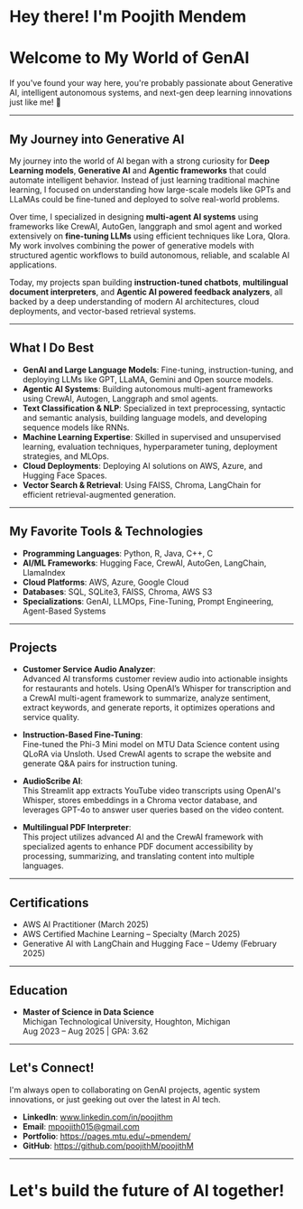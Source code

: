 # Hey there! I'm Poojith Mendem

#  Welcome to My World of GenAI

If you've found your way here, you're probably passionate about Generative AI, intelligent autonomous systems, and next-gen deep learning innovations just like me! 🚀

---

##  My Journey into Generative AI

My journey into the world of AI began with a strong curiosity for **Deep Learning models**, **Generative AI** and **Agentic frameworks** that could automate intelligent behavior. Instead of just learning traditional machine learning, I focused on understanding how large-scale models like GPTs and LLaMAs could be fine-tuned and deployed to solve real-world problems.

Over time, I specialized in designing **multi-agent AI systems** using frameworks like CrewAI, AutoGen, langgraph and smol agent and worked extensively on **fine-tuning LLMs** using efficient techniques like Lora, Qlora. My work involves combining the power of generative models with structured agentic workflows to build autonomous, reliable, and scalable AI applications.

Today, my projects span building **instruction-tuned chatbots**, **multilingual document interpreters**, and **Agentic AI powered feedback analyzers**, all backed by a deep understanding of modern AI architectures, cloud deployments, and vector-based retrieval systems.

---

##  What I Do Best

-  **GenAI and Large Language Models**: Fine-tuning, instruction-tuning, and deploying LLMs like GPT, LLaMA, Gemini and Open source models.
-  **Agentic AI Systems**: Building autonomous multi-agent frameworks using CrewAI, Autogen, Langgraph and smol agents.
-  **Text Classification & NLP**: Specialized in text preprocessing, syntactic and semantic analysis, building language models, and developing sequence models like RNNs.
-  **Machine Learning Expertise**: Skilled in supervised and unsupervised learning, evaluation techniques, hyperparameter tuning, deployment strategies, and MLOps.
-  **Cloud Deployments**: Deploying AI solutions on AWS, Azure, and Hugging Face Spaces.
-  **Vector Search & Retrieval**: Using FAISS, Chroma, LangChain for efficient retrieval-augmented generation.

---

##  My Favorite Tools & Technologies

- **Programming Languages**: Python, R, Java, C++, C
- **AI/ML Frameworks**: Hugging Face, CrewAI, AutoGen, LangChain, LlamaIndex
- **Cloud Platforms**: AWS, Azure, Google Cloud
- **Databases**: SQL, SQLite3, FAISS, Chroma, AWS S3
- **Specializations**: GenAI, LLMOps, Fine-Tuning, Prompt Engineering, Agent-Based Systems

---
##  Projects

- **Customer Service Audio Analyzer**:  
  Advanced AI transforms customer review audio into actionable insights for restaurants and hotels. Using OpenAI’s Whisper for transcription and a CrewAI multi-agent framework to summarize, analyze sentiment, extract keywords, and generate reports, it optimizes operations and service quality.

- **Instruction-Based Fine-Tuning**:  
  Fine-tuned the Phi-3 Mini model on MTU Data Science content using QLoRA via Unsloth. Used CrewAI agents to scrape the website and generate Q&A pairs for instruction tuning.

- **AudioScribe AI**:  
  This Streamlit app extracts YouTube video transcripts using OpenAI's Whisper, stores embeddings in a Chroma vector database, and leverages GPT-4o to answer user queries based on the video content.

- **Multilingual PDF Interpreter**:  
  This project utilizes advanced AI and the CrewAI framework with specialized agents to enhance PDF document accessibility by processing, summarizing, and translating content into multiple languages.

---

##  Certifications

- AWS AI Practitioner (March 2025)
- AWS Certified Machine Learning – Specialty (March 2025)
- Generative AI with LangChain and Hugging Face – Udemy (February 2025)

---

##  Education

- **Master of Science in Data Science**  
  Michigan Technological University, Houghton, Michigan  
  Aug 2023 – Aug 2025 | GPA: 3.62

---

##  Let's Connect!

I'm always open to collaborating on GenAI projects, agentic system innovations, or just geeking out over the latest in AI tech.

-  **LinkedIn**: www.linkedin.com/in/poojithm
-  **Email**: mpoojith015@gmail.com
-  **Portfolio**: https://pages.mtu.edu/~pmendem/
-  **GitHub**: https://github.com/poojithM/poojithM

---

#  Let's build the future of AI together!

